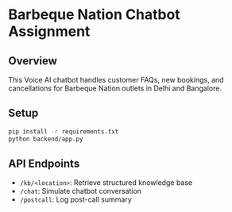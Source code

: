 # Barbeque Nation Chatbot Assignment

## Overview

This Voice AI chatbot handles customer FAQs, new bookings, and cancellations for Barbeque Nation outlets in Delhi and Bangalore.

## Setup

```bash
pip install -r requirements.txt
python backend/app.py
```

## API Endpoints

- `/kb/<location>`: Retrieve structured knowledge base
- `/chat`: Simulate chatbot conversation
- `/postcall`: Log post-call summary
